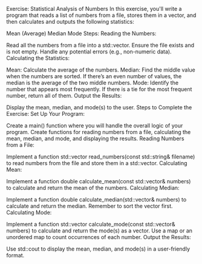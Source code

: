 Exercise: Statistical Analysis of Numbers
In this exercise, you'll write a program that reads a list of numbers from a file, stores them in a vector, and then calculates and outputs the following statistics:

Mean (Average)
Median
Mode
Steps:
Reading the Numbers:

Read all the numbers from a file into a std::vector<int>.
Ensure the file exists and is not empty.
Handle any potential errors (e.g., non-numeric data).
Calculating the Statistics:

Mean: Calculate the average of the numbers.
Median: Find the middle value when the numbers are sorted. If there’s an even number of values, the median is the average of the two middle numbers.
Mode: Identify the number that appears most frequently. If there is a tie for the most frequent number, return all of them.
Output the Results:

Display the mean, median, and mode(s) to the user.
Steps to Complete the Exercise:
Set Up Your Program:

Create a main() function where you will handle the overall logic of your program.
Create functions for reading numbers from a file, calculating the mean, median, and mode, and displaying the results.
Reading Numbers from a File:

Implement a function std::vector<int> read_numbers(const std::string& filename) to read numbers from the file and store them in a std::vector<int>.
Calculating Mean:

Implement a function double calculate_mean(const std::vector<int>& numbers) to calculate and return the mean of the numbers.
Calculating Median:

Implement a function double calculate_median(std::vector<int>& numbers) to calculate and return the median. Remember to sort the vector first.
Calculating Mode:

Implement a function std::vector<int> calculate_mode(const std::vector<int>& numbers) to calculate and return the mode(s) as a vector. Use a map or an unordered map to count occurrences of each number.
Output the Results:

Use std::cout to display the mean, median, and mode(s) in a user-friendly format.